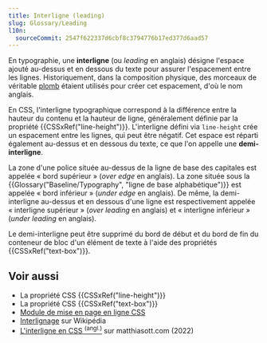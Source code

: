 ```yaml
---
title: Interligne (leading)
slug: Glossary/Leading
l10n:
  sourceCommit: 2547f622337d6cbf8c3794776b17ed377d6aad57
---
```


En typographie, une **interligne** (ou <i lang="en">leading</i> en anglais) désigne l'espace ajouté au-dessus et en dessous du texte pour assurer l'espacement entre les lignes. Historiquement, dans la composition physique, des morceaux de véritable [plomb](https://fr.wikipedia.org/wiki/Plomb) étaient utilisés pour créer cet espacement, d'où le nom anglais.

En CSS, l'interligne typographique correspond à la différence entre la hauteur du contenu et la hauteur de ligne, généralement définie par la propriété {{CSSxRef("line-height")}}. L'interligne défini via `line-height` crée un espacement entre les lignes, qui peut être négatif. Cet espace est réparti également au-dessus et en dessous du texte, ce que l'on appelle une **demi-interligne**.

La zone d'une police située au-dessus de la ligne de base des capitales est appelée «&nbsp;bord supérieur&nbsp;» (<i lang="en">over edge</i> en anglais). La zone située sous la {{Glossary("Baseline/Typography", "ligne de base alphabétique")}} est appelée «&nbsp;bord inférieur&nbsp;» (<i lang="en">under edge</i> en anglais). De même, la demi-interligne au-dessus et en dessous d'une ligne est respectivement appelée «&nbsp;interligne supérieur&nbsp;» (<i lang="en">over leading</i> en anglais) et «&nbsp;interligne inférieur&nbsp;» (<i lang="en">under leading</i> en anglais).

Le demi-interligne peut être supprimé du bord de début et du bord de fin du conteneur de bloc d'un élément de texte à l'aide des propriétés {{CSSxRef("text-box")}}.

## Voir aussi

- La propriété CSS {{CSSxRef("line-height")}}
- La propriété CSS {{CSSxRef("text-box")}}
- [Module de mise en page en ligne CSS](/fr/docs/Web/CSS/CSS_inline_layout)
- [Interlignage](<https://fr.wikipedia.org/wiki/Interlignage_(typographie)>) sur Wikipédia
- [L'interligne en CSS <sup>(angl.)</sup>](https://matthiasott.com/notes/the-thing-with-leading-in-css) sur matthiasott.com (2022)
